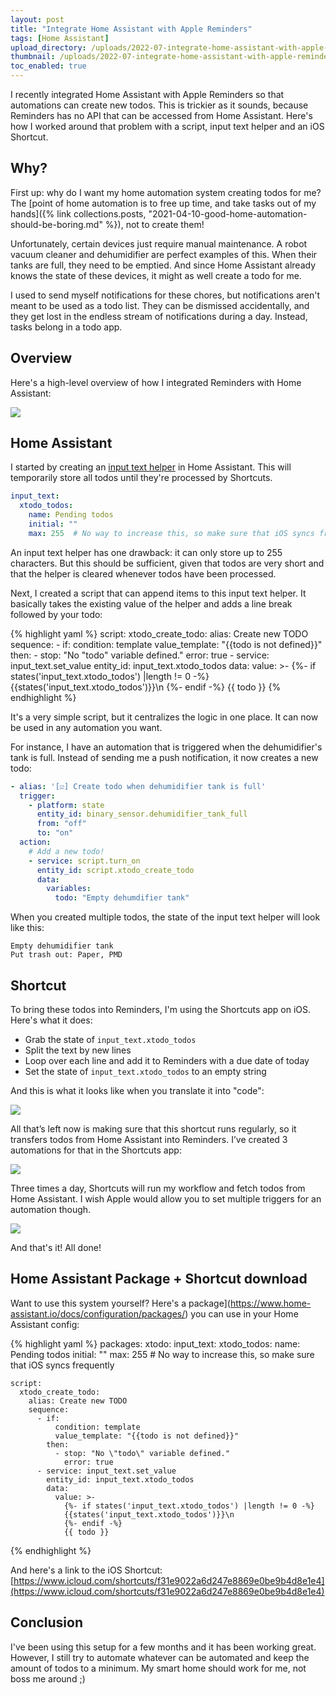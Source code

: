 ```yaml
---
layout: post
title: "Integrate Home Assistant with Apple Reminders"
tags: [Home Assistant]
upload_directory: /uploads/2022-07-integrate-home-assistant-with-apple-reminders/
thumbnail: /uploads/2022-07-integrate-home-assistant-with-apple-reminders/thumb_timeline.jpg
toc_enabled: true
---
```


I recently integrated Home Assistant with Apple Reminders so that automations can create new todos. This is trickier as it sounds, because Reminders has no API that can be accessed from Home Assistant. Here's how I worked around that problem with a script, input text helper and an iOS Shortcut.

<!--more-->

## Why?
First up: why do I want my home automation system creating todos for me? The [point of home automation is to free up time, and take tasks out of my hands]({% link collections.posts, "2021-04-10-good-home-automation-should-be-boring.md" %}), not to create them!

Unfortunately, certain devices just require manual maintenance. A robot vacuum cleaner and dehumidifier are perfect examples of this. When their tanks are full, they need to be emptied. And since Home Assistant already knows the state of these devices, it might as well create a todo for me.

I used to send myself notifications for these chores, but notifications aren't meant to be used as a todo list. They can be dismissed accidentally, and they get lost in the endless stream of notifications during a day. Instead, tasks belong in a todo app.

## Overview
Here's a high-level overview of how I integrated Reminders with Home Assistant:

![](/uploads/2022-07-integrate-home-assistant-with-apple-reminders/home-assistant-apple-reminders-integration.svg)

## Home Assistant
I started by creating an [input text helper](https://www.home-assistant.io/integrations/input_text/) in Home Assistant. This will temporarily store all todos until they're processed by Shortcuts.

```yaml
input_text:
  xtodo_todos:
    name: Pending todos
    initial: ""
    max: 255  # No way to increase this, so make sure that iOS syncs frequently
```

An input text helper has one drawback: it can only store up to 255 characters. But this should be sufficient, given that todos are very short and that the helper is cleared whenever todos have been processed.

Next, I created a script that can append items to this input text helper. It basically takes the existing value of the helper and adds a line break followed by your todo:

{% highlight yaml %}
script:
  xtodo_create_todo:
    alias: Create new TODO
    sequence:
      - if:
          condition: template
          value_template: "{{todo is not defined}}"
        then:
          - stop: "No \"todo\" variable defined."
            error: true
      - service: input_text.set_value
        entity_id: input_text.xtodo_todos
        data:
          value: >-
            {%- if states('input_text.xtodo_todos') |length != 0 -%}
            {{states('input_text.xtodo_todos')}}\n
            {%- endif -%}
            {{ todo }}
{% endhighlight %}

It's a very simple script, but it centralizes the logic in one place. It can now be used in any automation you want. 

For instance, I have an automation that is triggered when the dehumidifier's tank is full. Instead of sending me a push notification, it now creates a new todo:

```yaml
- alias: '[☑️] Create todo when dehumidifier tank is full'
  trigger:
    - platform: state
      entity_id: binary_sensor.dehumidifier_tank_full
      from: "off"
      to: "on"
  action:
    # Add a new todo!
    - service: script.turn_on
      entity_id: script.xtodo_create_todo
      data:
        variables:
          todo: "Empty dehumdifier tank"
```

When you created multiple todos, the state of the input text helper will look like this:

```
Empty dehumidifier tank
Put trash out: Paper, PMD
```

## Shortcut
To bring these todos into Reminders, I'm using the Shortcuts app on iOS. Here's what it does:

* Grab the state of `input_text.xtodo_todos`
* Split the text by new lines
* Loop over each line and add it to Reminders with a due date of today
* Set the state of `input_text.xtodo_todos` to an empty string

And this is what it looks like when you translate it into "code":

![](/uploads/2022-07-integrate-home-assistant-with-apple-reminders/home_assistant_apple_reminders_shortcut_integration.png)

All that’s left now is making sure that this shortcut runs regularly, so it transfers todos from Home Assistant into Reminders. I’ve created 3 automations for that in the Shortcuts app:

![](/uploads/2022-07-integrate-home-assistant-with-apple-reminders/shortcuts-schedule.png)

Three times a day, Shortcuts will run my workflow and fetch todos from Home Assistant. I wish Apple would allow you to set multiple triggers for an automation though.

![](/uploads/2022-07-integrate-home-assistant-with-apple-reminders/shortcuts-schedule2.png)

And that's it! All done!


## Home Assistant Package + Shortcut download
Want to use this system yourself? Here's a package](https://www.home-assistant.io/docs/configuration/packages/) you can use in your Home Assistant config:

{% highlight yaml %}
packages:
  xtodo:
    input_text:
      xtodo_todos:
        name: Pending todos
        initial: ""
        max: 255  # No way to increase this, so make sure that iOS syncs frequently

    script:
      xtodo_create_todo:
        alias: Create new TODO
        sequence:
          - if:
              condition: template
              value_template: "{{todo is not defined}}"
            then:
              - stop: "No \"todo\" variable defined."
                error: true
          - service: input_text.set_value
            entity_id: input_text.xtodo_todos
            data:
              value: >-
                {%- if states('input_text.xtodo_todos') |length != 0 -%}
                {{states('input_text.xtodo_todos')}}\n
                {%- endif -%}
                {{ todo }}
{% endhighlight %}


And here's a link to the iOS Shortcut: [https://www.icloud.com/shortcuts/f31e9022a6d247e8869e0be9b4d8e1e4](https://www.icloud.com/shortcuts/f31e9022a6d247e8869e0be9b4d8e1e4)


## Conclusion
I've been using this setup for a few months and it has been working great. However, I still try to automate whatever can be automated and keep the amount of todos to a minimum. My smart home should work for me, not boss me around ;)
